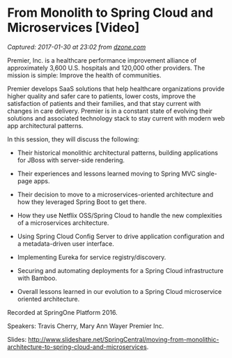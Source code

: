 # From Monolith to Spring Cloud and Microservices [Video]

_Captured: 2017-01-30 at 23:02 from [dzone.com](https://dzone.com/articles/from-monolith-to-spring-cloud-and-microservices?edition=266885&utm_source=Daily%20Digest&utm_medium=email&utm_campaign=dd%202017-01-30)_

Premier, Inc. is a healthcare performance improvement alliance of approximately 3,600 U.S. hospitals and 120,000 other providers. The mission is simple: Improve the health of communities.

Premier develops SaaS solutions that help healthcare organizations provide higher quality and safer care to patients, lower costs, improve the satisfaction of patients and their families, and that stay current with changes in care delivery. Premier is in a constant state of evolving their solutions and associated technology stack to stay current with modern web app architectural patterns.

In this session, they will discuss the following:

  * Their historical monolithic architectural patterns, building applications for JBoss with server-side rendering.

  * Their experiences and lessons learned moving to Spring MVC single-page apps.

  * Their decision to move to a microservices-oriented architecture and how they leveraged Spring Boot to get there.

  * How they use Netflix OSS/Spring Cloud to handle the new complexities of a microservices architecture.

  * Using Spring Cloud Config Server to drive application configuration and a metadata-driven user interface.

  * Implementing Eureka for service registry/discovery.

  * Securing and automating deployments for a Spring Cloud infrastructure with Bamboo.

  * Overall lessons learned in our evolution to a Spring Cloud microservice oriented architecture.

Recorded at SpringOne Platform 2016.

Speakers: Travis Cherry, Mary Ann Wayer Premier Inc.

Slides: <http://www.slideshare.net/SpringCentral/moving-from-monolithic-architecture-to-spring-cloud-and-microservices>.
